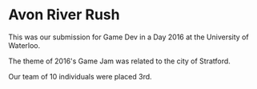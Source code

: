 # Avon River Rush

This was our submission for Game Dev in a Day 2016 at the University of Waterloo.

The theme of 2016's Game Jam was related to the city of Stratford.

Our team of 10 individuals were placed 3rd.